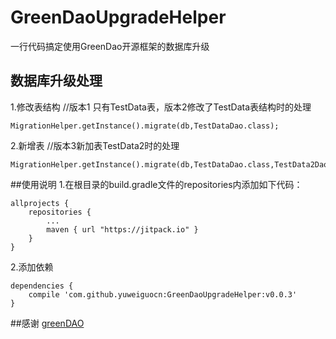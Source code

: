 # GreenDaoUpgradeHelper
一行代码搞定使用GreenDao开源框架的数据库升级

## 数据库升级处理
1.修改表结构
//版本1 只有TestData表，版本2修改了TestData表结构时的处理
```
MigrationHelper.getInstance().migrate(db,TestDataDao.class);
```

2.新增表
//版本3新加表TestData2时的处理
```
MigrationHelper.getInstance().migrate(db,TestDataDao.class,TestData2Dao.class);
```
##使用说明
1.在根目录的build.gradle文件的repositories内添加如下代码：
```
allprojects {
	repositories {
		...
		maven { url "https://jitpack.io" }
	}
}
```

2.添加依赖
```
dependencies {
	compile 'com.github.yuweiguocn:GreenDaoUpgradeHelper:v0.0.3'
}
```

##感谢
[greenDAO](https://github.com/greenrobot/greenDAO)
